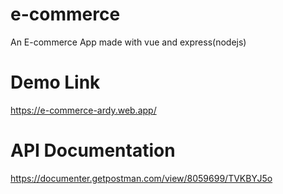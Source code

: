 # e-commerce
An E-commerce App made with vue and express(nodejs)

# Demo Link
https://e-commerce-ardy.web.app/

# API Documentation
https://documenter.getpostman.com/view/8059699/TVKBYJ5o